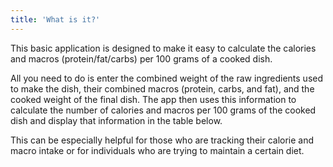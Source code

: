 ```yaml
---
title: 'What is it?'
---
```


This basic application is designed to make it easy to calculate the calories and macros (protein/fat/carbs) per 100 grams of a cooked dish.

All you need to do is enter the combined weight of the raw ingredients used to make the dish, their combined macros (protein, carbs, and fat), and the cooked weight of the final dish. The app then uses this information to calculate the number of calories and macros per 100 grams of the cooked dish and display that information in the table below.

This can be especially helpful for those who are tracking their calorie and macro intake or for individuals who are trying to maintain a certain diet.
